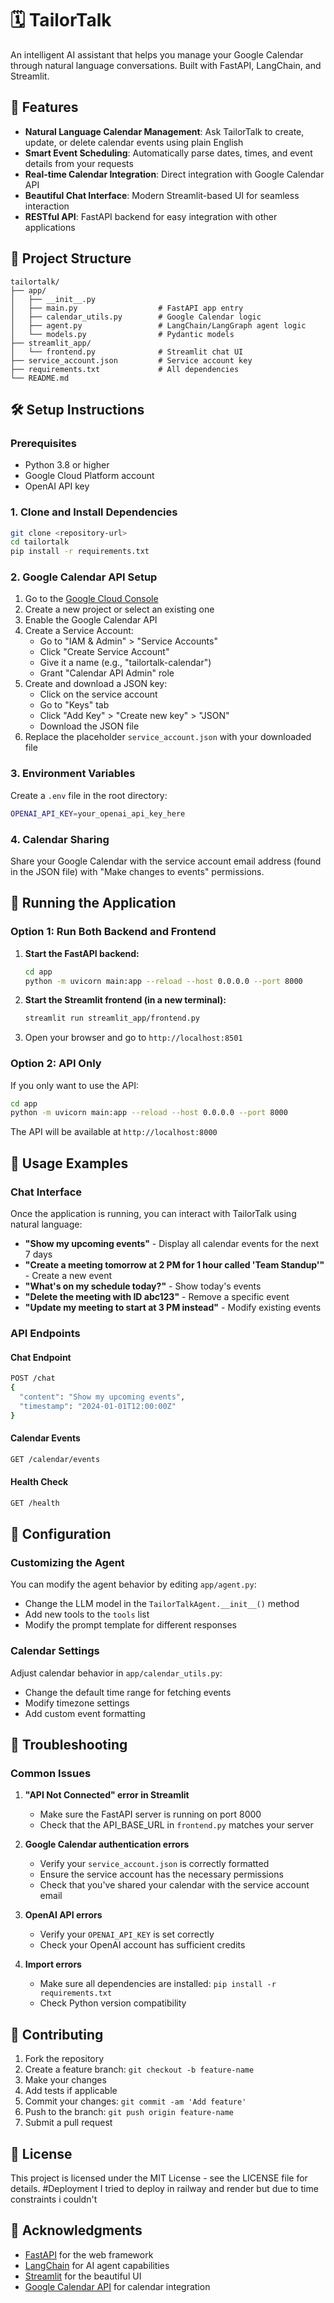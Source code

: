 # 🗓️ TailorTalk

An intelligent AI assistant that helps you manage your Google Calendar through natural language conversations. Built with FastAPI, LangChain, and Streamlit.

## 🚀 Features

- **Natural Language Calendar Management**: Ask TailorTalk to create, update, or delete calendar events using plain English
- **Smart Event Scheduling**: Automatically parse dates, times, and event details from your requests
- **Real-time Calendar Integration**: Direct integration with Google Calendar API
- **Beautiful Chat Interface**: Modern Streamlit-based UI for seamless interaction
- **RESTful API**: FastAPI backend for easy integration with other applications

## 📁 Project Structure

```
tailortalk/
├── app/
│   ├── __init__.py
│   ├── main.py                  # FastAPI app entry
│   ├── calendar_utils.py        # Google Calendar logic
│   ├── agent.py                 # LangChain/LangGraph agent logic
│   └── models.py                # Pydantic models
├── streamlit_app/
│   └── frontend.py              # Streamlit chat UI
├── service_account.json         # Service account key
├── requirements.txt             # All dependencies
└── README.md
```

## 🛠️ Setup Instructions

### Prerequisites

- Python 3.8 or higher
- Google Cloud Platform account
- OpenAI API key

### 1. Clone and Install Dependencies

```bash
git clone <repository-url>
cd tailortalk
pip install -r requirements.txt
```

### 2. Google Calendar API Setup

1. Go to the [Google Cloud Console](https://console.cloud.google.com/)
2. Create a new project or select an existing one
3. Enable the Google Calendar API
4. Create a Service Account:
   - Go to "IAM & Admin" > "Service Accounts"
   - Click "Create Service Account"
   - Give it a name (e.g., "tailortalk-calendar")
   - Grant "Calendar API Admin" role
5. Create and download a JSON key:
   - Click on the service account
   - Go to "Keys" tab
   - Click "Add Key" > "Create new key" > "JSON"
   - Download the JSON file
6. Replace the placeholder `service_account.json` with your downloaded file

### 3. Environment Variables

Create a `.env` file in the root directory:

```bash
OPENAI_API_KEY=your_openai_api_key_here
```

### 4. Calendar Sharing

Share your Google Calendar with the service account email address (found in the JSON file) with "Make changes to events" permissions.

## 🚀 Running the Application

### Option 1: Run Both Backend and Frontend

1. **Start the FastAPI backend:**
   ```bash
   cd app
   python -m uvicorn main:app --reload --host 0.0.0.0 --port 8000
   ```

2. **Start the Streamlit frontend (in a new terminal):**
   ```bash
   streamlit run streamlit_app/frontend.py
   ```

3. Open your browser and go to `http://localhost:8501`

### Option 2: API Only

If you only want to use the API:

```bash
cd app
python -m uvicorn main:app --reload --host 0.0.0.0 --port 8000
```

The API will be available at `http://localhost:8000`

## 📖 Usage Examples

### Chat Interface

Once the application is running, you can interact with TailorTalk using natural language:

- **"Show my upcoming events"** - Display all calendar events for the next 7 days
- **"Create a meeting tomorrow at 2 PM for 1 hour called 'Team Standup'"** - Create a new event
- **"What's on my schedule today?"** - Show today's events
- **"Delete the meeting with ID abc123"** - Remove a specific event
- **"Update my meeting to start at 3 PM instead"** - Modify existing events

### API Endpoints

#### Chat Endpoint
```bash
POST /chat
{
  "content": "Show my upcoming events",
  "timestamp": "2024-01-01T12:00:00Z"
}
```

#### Calendar Events
```bash
GET /calendar/events
```

#### Health Check
```bash
GET /health
```

## 🔧 Configuration

### Customizing the Agent

You can modify the agent behavior by editing `app/agent.py`:

- Change the LLM model in the `TailorTalkAgent.__init__()` method
- Add new tools to the `tools` list
- Modify the prompt template for different responses

### Calendar Settings

Adjust calendar behavior in `app/calendar_utils.py`:

- Change the default time range for fetching events
- Modify timezone settings
- Add custom event formatting

## 🐛 Troubleshooting

### Common Issues

1. **"API Not Connected" error in Streamlit**
   - Make sure the FastAPI server is running on port 8000
   - Check that the API_BASE_URL in `frontend.py` matches your server

2. **Google Calendar authentication errors**
   - Verify your `service_account.json` is correctly formatted
   - Ensure the service account has the necessary permissions
   - Check that you've shared your calendar with the service account email

3. **OpenAI API errors**
   - Verify your `OPENAI_API_KEY` is set correctly
   - Check your OpenAI account has sufficient credits

4. **Import errors**
   - Make sure all dependencies are installed: `pip install -r requirements.txt`
   - Check Python version compatibility

## 🤝 Contributing

1. Fork the repository
2. Create a feature branch: `git checkout -b feature-name`
3. Make your changes
4. Add tests if applicable
5. Commit your changes: `git commit -am 'Add feature'`
6. Push to the branch: `git push origin feature-name`
7. Submit a pull request

## 📄 License

This project is licensed under the MIT License - see the LICENSE file for details.
#Deployment 
I tried to deploy in railway and render but due to time constraints i couldn't 
## 🙏 Acknowledgments

- [FastAPI](https://fastapi.tiangolo.com/) for the web framework
- [LangChain](https://langchain.com/) for AI agent capabilities
- [Streamlit](https://streamlit.io/) for the beautiful UI
- [Google Calendar API](https://developers.google.com/calendar) for calendar integration 
